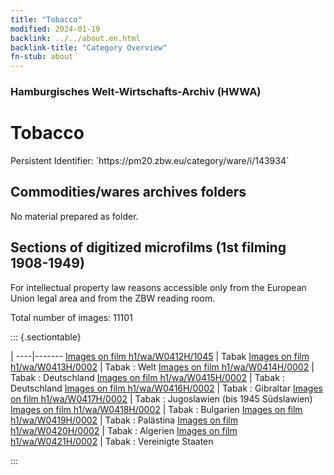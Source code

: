 ```yaml
---
title: "Tobacco"
modified: 2024-01-19
backlink: ../../about.en.html
backlink-title: "Category Overview"
fn-stub: about
---
```


### Hamburgisches Welt-Wirtschafts-Archiv (HWWA)

# Tobacco

<div class="hint">Persistent Identifier: `https://pm20.zbw.eu/category/ware/i/143934`</div>







## Commodities/wares archives folders





No material prepared as folder.



<a id="filmsections" />

## Sections of digitized microfilms (1st filming 1908-1949)

<p>For intellectual property law reasons accessible only from the European Union legal area and from the ZBW reading room.</p>



<p>Total number of images: 11101</p>




::: {.sectiontable}

 | 
----|-------
<a class="btn" href="https://pm20.zbw.eu/film/h1/wa/W0412H/1045" rel="nofollow">Images on film h1/wa/W0412H/1045</a> | Tabak
<a class="btn" href="https://pm20.zbw.eu/film/h1/wa/W0413H/0002" rel="nofollow">Images on film h1/wa/W0413H/0002</a> | Tabak : Welt
<a class="btn" href="https://pm20.zbw.eu/film/h1/wa/W0414H/0002" rel="nofollow">Images on film h1/wa/W0414H/0002</a> | Tabak : Deutschland
<a class="btn" href="https://pm20.zbw.eu/film/h1/wa/W0415H/0002" rel="nofollow">Images on film h1/wa/W0415H/0002</a> | Tabak : Deutschland
<a class="btn" href="https://pm20.zbw.eu/film/h1/wa/W0416H/0002" rel="nofollow">Images on film h1/wa/W0416H/0002</a> | Tabak : Gibraltar
<a class="btn" href="https://pm20.zbw.eu/film/h1/wa/W0417H/0002" rel="nofollow">Images on film h1/wa/W0417H/0002</a> | Tabak : Jugoslawien (bis 1945 Südslawien)
<a class="btn" href="https://pm20.zbw.eu/film/h1/wa/W0418H/0002" rel="nofollow">Images on film h1/wa/W0418H/0002</a> | Tabak : Bulgarien
<a class="btn" href="https://pm20.zbw.eu/film/h1/wa/W0419H/0002" rel="nofollow">Images on film h1/wa/W0419H/0002</a> | Tabak : Palästina
<a class="btn" href="https://pm20.zbw.eu/film/h1/wa/W0420H/0002" rel="nofollow">Images on film h1/wa/W0420H/0002</a> | Tabak : Algerien
<a class="btn" href="https://pm20.zbw.eu/film/h1/wa/W0421H/0002" rel="nofollow">Images on film h1/wa/W0421H/0002</a> | Tabak : Vereinigte Staaten


:::
















